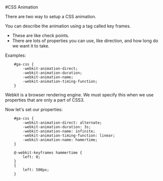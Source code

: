 #CSS Animation

There are two way to setup a CSS animation.  

You can describe the animation using a tag called key frames.  
- These are like check points.  
- There are lots of properties you can use, like direction, and how long do we want it to take.  

Examples: 

		#ga-css {
			-webkit-animation-direct;
			-webkit-animation-duration;
			-webkit-animation-name;
			-webkit-animation-timing-function;
		}

Webkit is a browser rendering engine. We must specify this when we use properties that are only a part of CSS3.  

Now let's set our properties:  

		#ga-css {
			-webkit-animation-direct: alternate;
			-webkit-animation-duration: 3s;
			-webkit-animation-name: infinite;
			-webkit-animation-timing-function: linear;
			-webkit-animation-name: hamertime;
		}

		@-webkit-keyframes hammertime {
			left: 0;
		}
		{
			left: 500px;
		}

